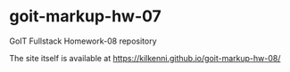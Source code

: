 # goit-markup-hw-07

GoIT Fullstack Homework-08 repository

The site itself is available at https://kilkenni.github.io/goit-markup-hw-08/
